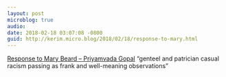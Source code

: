 ```yaml
---
layout: post
microblog: true
audio: 
date: 2018-02-18 03:07:08 -0800
guid: http://kerim.micro.blog/2018/02/18/response-to-mary.html
---
```

[Response to Mary Beard – Priyamvada Gopal](https://medium.com/@zen.catgirl/response-to-mary-beard-91a6cf2f53b6) “genteel and patrician casual racism passing as frank and well-meaning observations”
